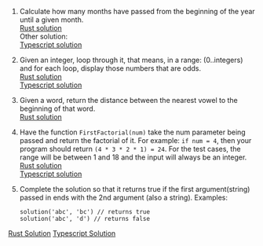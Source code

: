 1) Calculate how many months have passed from the beginning of the year until a given month. </br>
[Rust solution](https://github.com/alejandro0619/programming-challenges/tree/main/exercises/calculate-month-until-date-rs) </br>
Other solution: </br>
[Typescript solution](https://github.com/alejandro0619/programming-challenges/tree/main/exercises/calculate_month_until_date_TS/) </br>

2) Given an integer, loop through it, that means, in a range: (0..integers) and for each loop, display those numbers that are odds. </br>
[Rust solution](https://github.com/alejandro0619/programming-challenges/tree/main/exercises/loop-integers-rs/) </br>
[Typescript solution](https://github.com/alejandro0619/programming-challenges/tree/main/loop-integers-ts) </br>

3) Given a word, return the distance between the nearest vowel to the beginning of that word. </br>
[Rust solution](https://github.com/alejandro0619/programming-challenges/tree/main/exercises/nearest-vowel-rs) </br>

4) Have the function ```FirstFactorial(num)``` take the num parameter being passed and return the factorial of it. For example: ```if num = 4```, then your program should return ```(4 * 3 * 2 * 1) = 24```. For the test cases, the range will be between 1 and 18 and the input will always be an integer. </br>
[Rust solution](https://github.com/alejandro0619/programming-challenges/tree/main/first-factorial-rs) </br>
[Typescript solution](https://github.com/alejandro0619/programming-challenges/tree/main/first-factorial-ts)

5) Complete the solution so that it returns true if the first argument(string) passed in ends with the 2nd argument (also a string). Examples: 
    ```
    solution('abc', 'bc') // returns true
    solution('abc', 'd') // returns false
    ```
[Rust Solution](https://github.com/alejandro0619/programming-challenges/tree/main/string-ending-rs)
[Typescript Solution](https://github.com/alejandro0619/programming-challenges/tree/main/string-ending-ts)